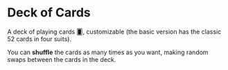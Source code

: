 # Deck of Cards

A deck of playing cards 🂠, customizable (the basic version has the classic 52 cards in four suits).

You can **shuffle** the cards as many times as you want, making random swaps between the cards in the deck.
